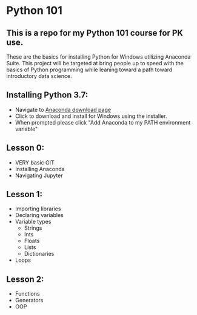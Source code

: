 # Python 101
## This is a repo for my Python 101 course for PK use.

These are the basics for installing Python for Windows utilizing Anaconda Suite. This project will be targeted at bring people up to speed with the basics of Python programming while leaning toward a path toward introductory data science.

## Installing Python 3.7:
* Navigate to [Anaconda download page](https://www.anaconda.com/download/)
* Click to download and install for Windows using the installer.
* When prompted please click "Add Anaconda to my PATH environment variable"


## Lesson 0:
* VERY basic GIT
* Installing Anaconda
* Navigating Jupyter

## Lesson 1:
* Importing libraries
* Declaring variables
* Variable types
	* Strings
	* Ints
	* Floats
	* Lists
	* Dictionaries
* Loops

## Lesson 2:
* Functions
* Generators
* OOP


